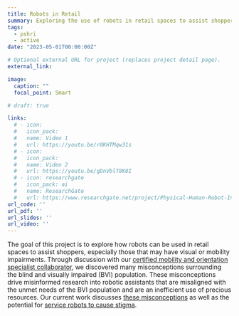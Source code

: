 ```yaml
---
title: Robots in Retail
summary: Exploring the use of robots in retail spaces to assist shoppers, especially to help those may have visual or mobility impairments.
tags:
  - pshri
  - active
date: "2023-05-01T00:00:00Z"

# Optional external URL for project (replaces project detail page).
external_link: 

image:
  caption: ""
  focal_point: Smart

# draft: true

links:
  # - icon: 
  #   icon_pack: 
  #   name: Video 1
  #   url: https://youtu.be/r0KHTMqw31s
  # - icon: 
  #   icon_pack: 
  #   name: Video 2
  #   url: https://youtu.be/gDnVblT8K8I
  # - icon: researchgate
  #   icon_pack: ai
  #   name: ResearchGate
  #   url: https://www.researchgate.net/project/Physical-Human-Robot-Interaction-3
url_code: ''
url_pdf: ''
url_slides: ''
url_video: ''
---
```

The goal of this project is to explore how robots can be used in retail spaces to assist shoppers, especially those that may have visual or mobility impairments.
Through discussion with our [certified mobility and orientation specialist collaborator](https://opto.umontreal.ca/ecole/equipe/corps-professoral/fiche/in/in35474/sg/Joseph%20Paul%20Nemargut/), we discovered many misconceptions surrounding the blind and visually impaired (BVI) population. These misconceptions drive misinformed research into robotic assistants that are misaligned with the unmet needs of the BVI population and are an inefficient use of precious resources. Our current work discusses [these misconceptions](https://www.researchgate.net/publication/377470161_Perspectives_on_Robotic_Systems_for_the_Visually_Impaired) as well as the potential for [service robots to cause stigma](https://www.researchgate.net/publication/379111909_Stigma_and_Service_Robots).